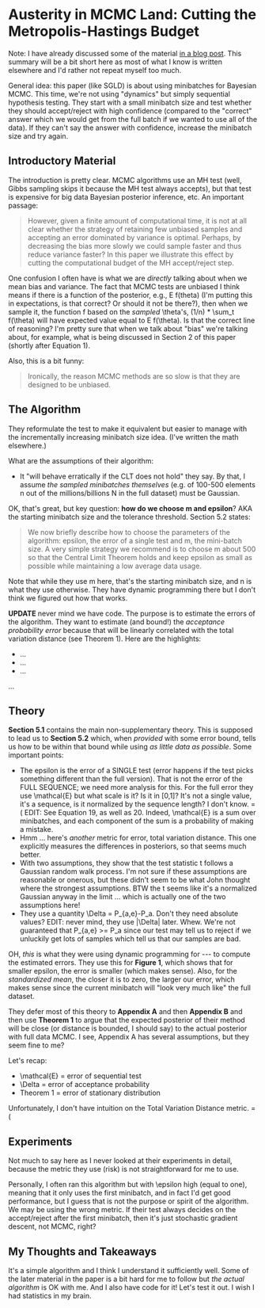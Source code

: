 # Austerity in MCMC Land: Cutting the Metropolis-Hastings Budget

Note: I have already discussed some of the material [in a blog
post](https://danieltakeshi.github.io/2016-06-19-some-recent-results-on-minibatch-markov-chain-monte-carlo-methods/).
This summary will be a bit short here as most of what I know is written
elsewhere and I'd rather not repeat myself too much.

General idea: this paper (like SGLD) is about using minibatches for Bayesian
MCMC. This time, we're not using "dynamics" but simply sequential hypothesis
testing. They start with a small minibatch size and test whether they should
accept/reject with high confidence (compared to the "correct" answer which we
would get from the full batch if we wanted to use all of the data). If they
can't say the answer with confidence, increase the minibatch size and try again.


## Introductory Material

The introduction is pretty clear. MCMC algorithms use an MH test (well, Gibbs
sampling skips it because the MH test always accepts), but that test is
expensive for big data Bayesian posterior inference, etc. An important passage:

> However, given a finite amount of computational time, it is not at all clear
> whether the strategy of retaining few unbiased samples and accepting an error
> dominated by variance is optimal. Perhaps, by decreasing the bias more slowly
> we could sample faster and thus reduce variance faster? In this paper we
> illustrate this effect by cutting the computational budget of the MH
> accept/reject step.

One confusion I often have is what we are *directly* talking about when we mean
bias and variance. The fact that MCMC tests are unbiased I think means if there
is a function of the posterior, e.g., E f(theta) (I'm putting this in
expectations, is that correct? Or should it not be there?), then when we sample
it, the function f based on the *sampled* \theta's, (1/n) * \sum_t f(\theta)
will have expected value equal to E f(\theta). Is that the correct line of
reasoning? I'm pretty sure that when we talk about "bias" we're talking about,
for example, what is being discussed in Section 2 of this paper (shortly after
Equation 1).

Also, this is a bit funny:

> Ironically, the reason MCMC methods are so slow is that they are designed to
> be unbiased.


## The Algorithm

They reformulate the test to make it equivalent but easier to manage with the
incrementally increasing minibatch size idea. (I've written the math elsewhere.)

What are the assumptions of their algorithm:

- It "will behave erratically if the CLT does not hold" they say. By that, I
  assume *the sampled minibatches themselves* (e.g. of 100-500 elements n out of
  the millions/billions N in the full dataset) must be Gaussian.

OK, that's great, but key question: **how do we choose m and epsilon**?
AKA the starting minibatch size and the tolerance threshold. Section 5.2 states:

> We now briefly describe how to choose the parameters of the algorithm:
> epsilon, the error of a single test and m, the mini-batch size. A very simple
> strategy we recommend is to choose m about 500 so that the Central Limit
> Theorem holds and keep epsilon as small as possible while maintaining a low
> average data usage.

Note that while they use m here, that's the starting minibatch size, and n is
what they use otherwise. They have dynamic programming there but I don't think
we figured out how that works. 

**UPDATE** never mind we have code. The purpose is to estimate the errors of the
algorithm. They want to estimate (and bound!) the *acceptance probability error*
because that will be linearly correlated with the total variation distance (see
Theorem 1).  Here are the highlights:

- ...
- ...
- ... 

...


## Theory

**Section 5.1** contains the main non-supplementary theory. This is supposed to
lead us to **Section 5.2** which, when *provided* with some error bound, tells
us how to be within that bound while using *as little data as possible*. Some
important points:

- The epsilon is the error of a SINGLE test (error happens if the test picks
  something different than the full version). That is not the error of the FULL
  SEQUENCE; we need more analysis for this.  For the full error they use
  \mathcal{E} but what scale is it? Is it in [0,1]? It's not a single value,
  it's a sequence, is it normalized by the sequence length? I don't know. =(
  EDIT: See Equation 19, as well as 20. Indeed, \mathcal{E} is a sum over
  minibatches, and each component of the sum is a probability of making a
  mistake.
- Hmm ... here's *another* metric for error, total variation distance. This one
  explicitly measures the differences in posteriors, so that seems much better.
- With two assumptions, they show that the test statistic t follows a Gaussian
  random walk process. I'm not sure if these assumptions are reasonable or
  onerous, but these didn't seem to be what John thought where the strongest
  assumptions. BTW the t seems like it's a normalized Gaussian anyway in the
  limit ... which is actually one of the two assumptions here!
- They use a quantity \Delta = P_{a,e}-P_a. Don't they need absolute values?
  EDIT: never mind, they use |\Delta| later. Whew. We're not guaranteed that
  P_{a,e} >= P_a since our test may tell us to reject if we unluckily get lots
  of samples which tell us that our samples are bad.

OH, *this* is what they were using dynamic programming for --- to compute the
estimated errors. They use this for **Figure 1**, which shows that for smaller
epsilon, the error is smaller (which makes sense). Also, for the *standardized
mean*, the closer it is to zero, the larger our error, which makes sense since
the current minibatch will "look very much like" the full dataset.

They defer most of this theory to **Appendix A** and then **Appendix B** and
then use **Theorem 1** to argue that the expected posterior of their method will
be close (or distance is bounded, I should say) to the actual posterior with
full data MCMC. I see, Appendix A has several assumptions, but they seem fine to
me?

Let's recap:

- \mathcal{E} = error of sequential test
- \Delta = error of acceptance probability
- Theorem 1 = error of stationary distribution

Unfortunately, I don't have intuition on the Total Variation Distance metric. =(


## Experiments

Not much to say here as I never looked at their experiments in detail, because
the metric they use (risk) is not straightforward for me to use.

Personally, I often ran this algorithm but with \epsilon high (equal to one),
meaning that it only uses the first minibatch, and in fact I'd get good
performance, but I guess that is not the purpose or spirit of the algorithm. We
may be using the wrong metric. If their test always decides on the accept/reject
after the first minibatch, then it's just stochastic gradient descent, not MCMC,
right?


## My Thoughts and Takeaways

It's a simple algorithm and I think I understand it sufficiently well. Some of
the later material in the paper is a bit hard for me to follow but *the actual
algorithm* is OK with me. And I also have code for it! Let's test it out. I wish
I had statistics in my brain.
